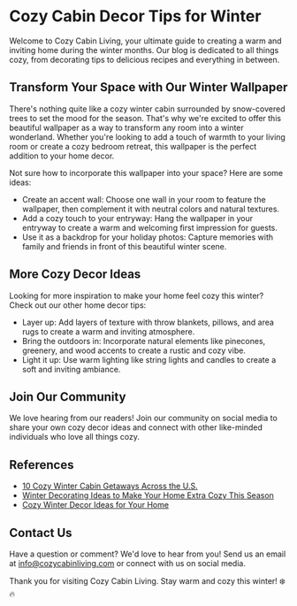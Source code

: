<!--
Write me content for website with wallpaper which alt text is:

"A cozy winter cabin surrounded by snow-covered trees for a home decor or lifestyle blog"

The name/title of the page should not be 1:1 copy of the alt text but rather a real content of the website which is using this wallpaper.

- Use markdown format 
- Start with the heading
- The content should look like a real website 
- Include real sections like references, contact, user stories, etc. use things relevant to the page purpose.
- Feel free to use structure like headings, bullets, numbering, blockquotes, paragraphs, horizontal lines, etc.
- You can use formatting like bold or _italic_
- You can include UTF-8 emojis
- Links should be only #hash anchors (and you can refer to the document itself)
- Do not include images
-->

<!--font:Lora-->

# Cozy Cabin Decor Tips for Winter

Welcome to Cozy Cabin Living, your ultimate guide to creating a warm and inviting home during the winter months. Our blog is dedicated to all things cozy, from decorating tips to delicious recipes and everything in between.

## Transform Your Space with Our Winter Wallpaper

There's nothing quite like a cozy winter cabin surrounded by snow-covered trees to set the mood for the season. That's why we're excited to offer this beautiful wallpaper as a way to transform any room into a winter wonderland. Whether you're looking to add a touch of warmth to your living room or create a cozy bedroom retreat, this wallpaper is the perfect addition to your home decor.

Not sure how to incorporate this wallpaper into your space? Here are some ideas:

- Create an accent wall: Choose one wall in your room to feature the wallpaper, then complement it with neutral colors and natural textures.
- Add a cozy touch to your entryway: Hang the wallpaper in your entryway to create a warm and welcoming first impression for guests.
- Use it as a backdrop for your holiday photos: Capture memories with family and friends in front of this beautiful winter scene.

## More Cozy Decor Ideas

Looking for more inspiration to make your home feel cozy this winter? Check out our other home decor tips:

- Layer up: Add layers of texture with throw blankets, pillows, and area rugs to create a warm and inviting atmosphere.
- Bring the outdoors in: Incorporate natural elements like pinecones, greenery, and wood accents to create a rustic and cozy vibe.
- Light it up: Use warm lighting like string lights and candles to create a soft and inviting ambiance.

## Join Our Community

We love hearing from our readers! Join our community on social media to share your own cozy decor ideas and connect with other like-minded individuals who love all things cozy.

## References

- [10 Cozy Winter Cabin Getaways Across the U.S.](https://www.travelandleisure.com/trip-ideas/cabin-vacations/cozy-winter-cabin-getaways)
- [Winter Decorating Ideas to Make Your Home Extra Cozy This Season](https://www.goodhousekeeping.com/home/decorating-ideas/g28571146/winter-decorating-ideas/)
- [Cozy Winter Decor Ideas for Your Home](https://www.hgtv.com/design/decorating/design-101/20-cozy-winter-home-decor-ideas-pictures)

## Contact Us

Have a question or comment? We'd love to hear from you! Send us an email at info@cozycabinliving.com or connect with us on social media.

Thank you for visiting Cozy Cabin Living. Stay warm and cozy this winter! ❄️🔥

